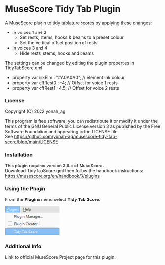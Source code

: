 # MuseScore Tidy Tab Plugin

A MuseScore plugin to tidy tablature scores by applying these changes:

+ In voices 1 and 2
  + Set rests, stems, hooks & beams to a preset colour
  + Set the vertical offset position of rests
+ In voices 3 and 4
  + Hide rests, stems, hooks and beams

The settings can be changed by editing the plugin properties in TidyTabScore.qml
+ property var inkElm : "#A0A0A0"; // element ink colour
+ property var offRest0 : -4; // Offset for voice 1 rests
+ property var offRest1 : 4.5; // Offset for voice 2 rests

### License

Copyright (C) 2022 yonah_ag

This program is free software; you can redistribute it or modify it under the terms of the GNU General Public License version 3 as published by the Free Software Foundation and appearing in the LICENSE file.  
See https://github.com/yonah-ag/musescore-tidy-tab-score/blob/main/LICENSE

### Installation

This plugin requires version 3.6.x of MuseScore.  
Download TidyTabScore.qml then follow the handbook instructions:  
https://musescore.org/en/handbook/3/plugins

### Using the Plugin

From the **Plugins** menu select **Tidy Tab Score**.

![01](https://github.com/yonah-ag/musescore-tidy-tab-score/blob/main/images/TidyTab01.png)

### Additional Info

Link to official MuseScore Project page for this plugin:  
